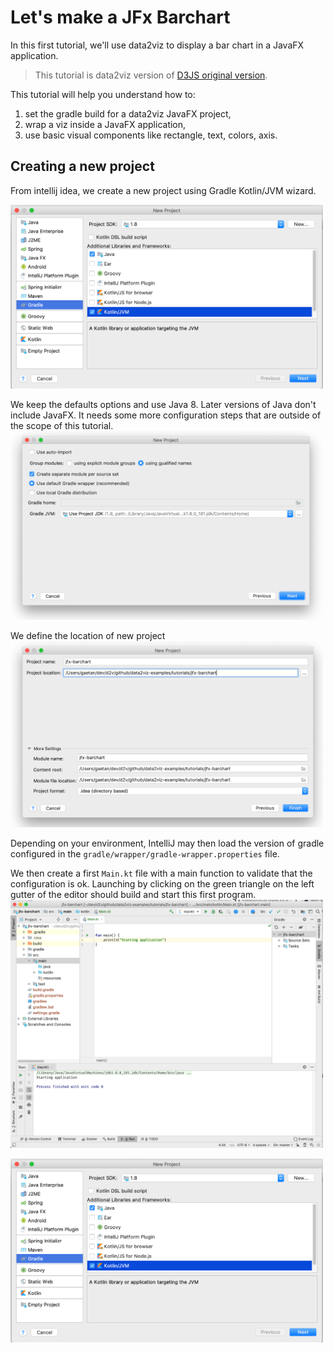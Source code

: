 
# Let's make a JFx Barchart

In this first tutorial, we'll use data2viz to display a bar chart 
in a JavaFX application. 

>This tutorial is data2viz version of [D3JS original version](https://bost.ocks.org/mike/bar/).


This tutorial will help you understand how to:

1. set the gradle build for a data2viz JavaFX project,
1. wrap a viz inside a JavaFX application,
1. use basic visual components like rectangle, text, colors, axis.


## Creating a new project

From intellij idea, we create a new project using Gradle Kotlin/JVM wizard.

<img src="javafx-bar-chart0.png" width="500"/>

We keep the defaults options and use Java 8. Later versions of Java don't 
include JavaFX. It needs some more configuration steps that are outside of 
the scope of this tutorial.
<img src="javafx-bar-chart1.png" width="500"/>

We define the location of new project
<img src="javafx-bar-chart2.png" width="500"/>

Depending on your environment, IntelliJ may then load the version of gradle configured 
in the `gradle/wrapper/gradle-wrapper.properties` file. 


We then create a first `Main.kt` file with a main function to validate 
that the configuration is ok. Launching by clicking on the green triangle 
on the left gutter of the editor should build and start this first program.
<img src="javafx-bar-chart3.png" width="500"/>





<img src="javafx-bar-chart0.png" width="500"/>
